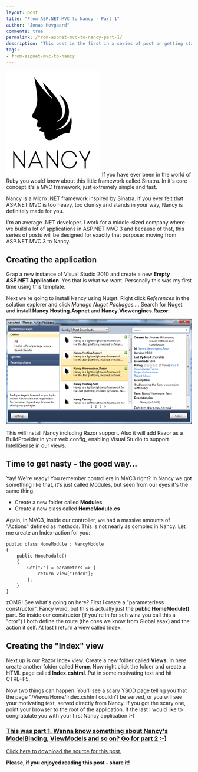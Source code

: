 ```yaml
--- 
layout: post
title: "From ASP.NET MVC to Nancy - Part 1"
author: "Jonas Hovgaard"
comments: true
permalink: /from-aspnet-mvc-to-nancy-part-1/
description: "This post is the first in a series of post on getting started with Nancy (NancyFX) as an experienced ASP.NET MVC developer."
tags:
- from-aspnet-mvc-to-nancy
---
```


<a href="/postfiles/nancylogo-transparent.png" target="_blank"><img src="/postfiles/nancylogo-transparent.png" class="intextimage" /></a>
If you have ever been in the world of Ruby you would know about this little framework called Sinatra. In it's core concept it's a MVC framework, just extremely simple and fast.

Nancy is a Micro .NET framework inspired by Sinatra. If you ever felt that ASP.NET MVC is too heavy, too clumsy and stands in your way, Nancy is definitely made for you.

I'm an average .NET developer. I work for a middle-sized company where we build a lot of applications in ASP.NET MVC 3 and because of that, this series of posts will be designed for exactly that purpose: moving from ASP.NET MVC 3 to Nancy.

## Creating the application

Grap a new instance of Visual Studio 2010 and create a new **Empty ASP.NET Application**. Yes that is what we want. Personally this was my first time using this template.

Next we're going to install Nancy using Nuget. Right click *References* in the solution explorer and click *Manage Nuget Packages...*. Search for Nuget and install **Nancy.Hosting.Aspnet** and **Nancy.Viewengines.Razor**:

<a href="/postfiles/part1-nuget.png" target="_blank"><img src="/postfiles/part1-nuget.png" class="maxwidth" /></a>

This will install Nancy including Razor support. Also it will add Razor as a BuildProvider in your web.config, enabling Visual Studio to support IntelliSense in our views.

## Time to get nasty - the good way...

Yay! We're ready! You remember controllers in MVC3 right? In Nancy we got something like that, it's just called Modules, but seen from our eyes it's the same thing.

*   Create a new folder called **Modules**
*   Create a new class called **HomeModule.cs**

Again, in MVC3, inside our controller, we had a massive amounts of "Actions" defined as methods. This is not nearly as complex in Nancy. Let me create an Index-action for you:

    public class HomeModule : NancyModule
    {
        public HomeModule()
        {
            Get["/"] = parameters => {
                return View["Index"];
            };
        }
    }
    

zOMG! See what's going on here? First I create a "parameterless constructor". Fancy word, but this is actually just the **public HomeModule()** part. So inside our constructor (if you're in for seh winz you call this a "ctor") I both define the route (the ones we know from Global.asax) and the action it self. At last I return a view called Index.

## Creating the "Index" view

Next up is our Razor Index view. Create a new folder called **Views**. In here create another folder called **Home**. Now right click the folder and create a HTML page called **Index.cshtml**. Put in some motivating text and hit CTRL+F5.

Now two things can happen. You'll see a scary YSOD page telling you that the page "/Views/Home/Index.cshtml couldn't be served, or you will see your motivating text, served directly from Nancy. If you got the scary one, point your browser to the root of the application. If the last I would like to congratulate you with your first Nancy application :-)

### [This was part 1. Wanna know something about Nancy's ModelBinding, ViewModels and so on? Go for part 2 :-)][1]

[Click here to download the source for this post.][2]

**Please, if you enjoyed reading this post - share it!**

 [1]: http://www.jhovgaard.com/from-aspnet-mvc-to-nancy-part-2/
 [2]: /postfiles/nancytest-part1.zip